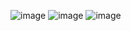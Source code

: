 ![image](https://github.com/user-attachments/assets/c67eb5a7-fa32-4718-b696-a74e2218cfe5)
![image](https://github.com/user-attachments/assets/a4d675de-5a3a-4eaa-b58c-c82d58c602a4) ![image](https://github.com/user-attachments/assets/be50be91-1fec-4afa-a4aa-9a6d253a7705)

